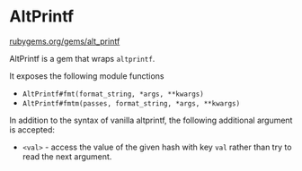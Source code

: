 # AltPrintf

[rubygems.org/gems/alt_printf](https://rubygems.org/gems/alt_printf)

AltPrintf is a gem that wraps `altprintf`.

It exposes the following module functions

+ `AltPrintf#fmt(format_string, *args, **kwargs)`
+ `AltPrintf#fmtm(passes, format_string, *args, **kwargs)`

In addition to the syntax of vanilla altprintf, the following additional
argument is accepted:

+ `<val>` - access the value of the given hash with key `val` rather than
  try to read the next argument.
